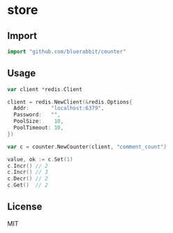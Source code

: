 # store

## Import

```go
import "github.com/bluerabbit/counter"
```

## Usage

```go
var client *redis.Client

client = redis.NewClient(&redis.Options{
  Addr:       "localhost:6379",
  Password:   "",
  PoolSize:    10,
  PoolTimeout: 10,
})

var c = counter.NewCounter(client, "comment_count")

value, ok := c.Set(1)
c.Incr() // 2
c.Incr() // 3
c.Decr() // 2
c.Get()  // 2
```

## License

MIT
